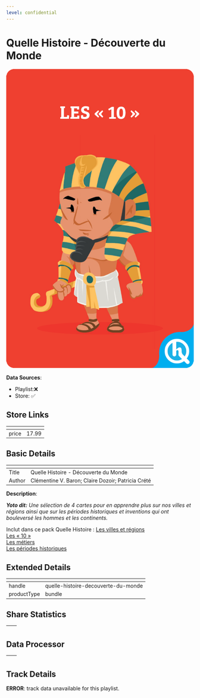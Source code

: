 ```yaml
---
level: confidential
---
```

# Quelle Histoire - Découverte du Monde

![card_[87sBg].png](../../img/cards/card_[87sBg].png)

**Data Sources**: 

- Playlist:❌
- Store: ✅


## Store Links

| <!-- --> | <!-- --> |
| - | - |
| price | 17.99 |


## Basic Details

| <!-- --> | <!-- --> |
| - | - |
| Title | Quelle Histoire - Découverte du Monde |
| Author | Clémentine V. Baron; Claire Dozoir; Patricia Crété |

**Description**:

_**Yoto dit:** Une sélection de 4 cartes pour en apprendre plus sur nos villes et régions ainsi que sur les périodes historiques et inventions qui ont bouleversé les hommes et les continents._  

Inclut dans ce pack Quelle Histoire : [Les villes et régions](https://uk.yotoplay.com/collections/library/products/quelle-histoire-les-villes-et-regions)  
[Les « 10 »](https://uk.yotoplay.com/collections/library/products/quelle-histoire-les-10)  
[Les métiers](https://uk.yotoplay.com/collections/library/products/quelle-histoire-les-metiers)  
[Les périodes historiques](https://uk.yotoplay.com/collections/library/products/quelle-histoire-les-periodes-historiques)


## Extended Details

| <!-- --> | <!-- --> |
| - | - |
| handle | quelle-histoire-decouverte-du-monde |
| productType | bundle |


## Share Statistics

| <!-- --> | <!-- --> |
| - | - |


## Data Processor

| <!-- --> | <!-- --> |
| - | - |


## Track Details

**ERROR**: track data unavailable for this playlist.
